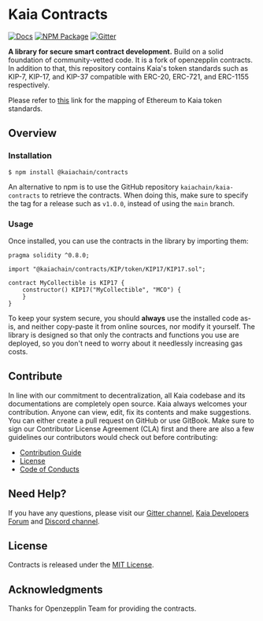 # Kaia Contracts

[![Docs](https://img.shields.io/badge/docs-%F0%9F%93%84-blue)](https://docs.kaia.io)
[![NPM Package](https://badge.fury.io/js/@kaiachain%2Fcontracts.svg)](https://www.npmjs.com/package/@kaiachain/contracts)
[![Gitter](https://badges.gitter.im/kaiachain/kaia-contracts.svg)](https://gitter.im/kaiachain/kaia-contracts?utm_source=badge&utm_medium=badge&utm_campaign=pr-badge)

**A library for secure smart contract development.** Build on a solid foundation of community-vetted code.
It is a fork of openzepplin contracts. In addition to that, this repository contains Kaia's token standards such as KIP-7, KIP-17, and KIP-37 compatible with ERC-20, ERC-721, and ERC-1155 respectively.

Please refer to [this](https://kips.kaia.foundation/token) link for the mapping of Ethereum to Kaia token standards.

## Overview

### Installation

```console
$ npm install @kaiachain/contracts
```

An alternative to npm is to use the GitHub repository `kaiachain/kaia-contracts` to retrieve the contracts. When doing this, make sure to specify the tag for a release such as `v1.0.0`, instead of using the `main` branch.

### Usage

Once installed, you can use the contracts in the library by importing them:

```solidity
pragma solidity ^0.8.0;

import "@kaiachain/contracts/KIP/token/KIP17/KIP17.sol";

contract MyCollectible is KIP17 {
    constructor() KIP17("MyCollectible", "MCO") {
    }
}
```

To keep your system secure, you should **always** use the installed code as-is, and neither copy-paste it from online sources, nor modify it yourself. The library is designed so that only the contracts and functions you use are deployed, so you don't need to worry about it needlessly increasing gas costs.

## Contribute

In line with our commitment to decentralization, all Kaia codebase and its documentations are completely open source. Kaia always welcomes your contribution. Anyone can view, edit, fix its contents and make suggestions. You can either create a pull request on GitHub or use GitBook. Make sure to sign our Contributor License Agreement (CLA) first and there are also a few guidelines our contributors would check out before contributing:

- [Contribution Guide](./CONTRIBUTING.md)
- [License](./LICENSE)
- [Code of Conducts](./code-of-conduct.md)

## Need Help? <a href="#need-help" id="need-help"></a>

If you have any questions, please visit our [Gitter channel](https://gitter.im/kaiachain/kaia-contracts?utm_source=badge&utm_medium=badge&utm_campaign=pr-badge), [Kaia Developers Forum](https://forum.kaia.foundation/) and [Discord channel](https://discord.gg/kaiachain).

## License

 Contracts is released under the [MIT License](LICENSE).

## Acknowledgments 

Thanks for Openzepplin Team for providing the  contracts.
